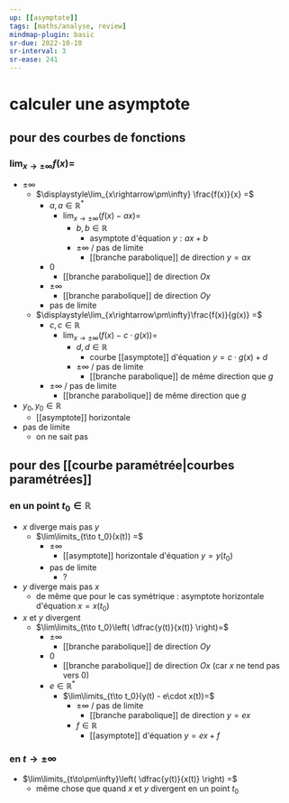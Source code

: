 ```yaml
---
up: [[asymptote]]
tags: [maths/analyse, review]
mindmap-plugin: basic
sr-due: 2022-10-10
sr-interval: 3
sr-ease: 241
---
```


# calculer une asymptote

## pour des courbes de fonctions

### $\displaystyle\lim_{x\rightarrow\pm\infty} f(x) =$
- $\pm\infty$
   - $\displaystyle\lim_{x\rightarrow\pm\infty} \frac{f(x)}{x} =$
      - $a, a\in\mathbb{R}^*$
         - $\displaystyle\lim_{x\rightarrow\pm\infty}(f(x) - ax) =$
            - $b, b\in\mathbb{R}$
               - asymptote d'équation $y:ax+b$
            - $\pm\infty$ / pas de limite
               - [[branche parabolique]] de direction $y=ax$
      - $0$
         - [[branche parabolique]] de direction $Ox$
      - $\pm\infty$
         - [[branche parabolique]] de direction $Oy$
      - pas de limite
   - $\displaystyle\lim_{x\rightarrow\pm\infty}\frac{f(x)}{g(x)} =$
      - $c, c\in\mathbb{R}$
         - $\displaystyle\lim_{x\rightarrow\pm\infty}(f(x) - c\cdot g(x)) =$
            - $d,d\in\mathbb{R}$
               - courbe [[asymptote]] d'équation $y=c\cdot g(x) + d$
            - $\pm\infty$ / pas de limite
               - [[branche parabolique]] de même direction que $g$
      - $\pm\infty$ / pas de limite
         - [[branche parabolique]] de même direction que $g$
- $y_0, y_0\in\mathbb{R}$
   - [[asymptote]] horizontale
- pas de limite
   - on ne sait pas

## pour des [[courbe paramétrée|courbes paramétrées]]

### en un point $t_0\in\mathbb{R}$
- $x$ diverge mais pas $y$
   - $\lim\limits_{t\to t_0}(x(t)) =$
      - $\pm\infty$
         - [[asymptote]] horizontale d'équation $y=y(t_0)$
      - pas de limite
         - ?
- $y$ diverge mais pas $x$
   - de même que pour le cas symétrique : asymptote horizontale d'équation $x=x(t_0)$
- $x$ et $y$ divergent
   - $\lim\limits_{t\to t_0}\left( \dfrac{y(t)}{x(t)} \right)=$
      - $\pm\infty$
         - [[branche parabolique]] de direction $Oy$
      - $0$
         - [[branche parabolique]] de direction $Ox$ (car $x$ ne tend pas vers $0$)
      - $e\in\mathbb{R}^*$
         - $\lim\limits_{t\to t_0}(y(t) - e\cdot x(t))=$
            - $\pm\infty$ / pas de limite
               - [[branche parabolique]] de direction $y=ex$
            - $f\in\mathbb{R}$
               - [[asymptote]] d'équation $y=ex + f$

### en $t\to\pm\infty$
- $\lim\limits_{t\to\pm\infty}\left( \dfrac{y(t)}{x(t)} \right) =$
   - même chose que quand $x$ et $y$ divergent en un point $t_0$